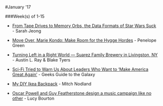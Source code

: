 #January '17

###Week(s) of 1-15

* [From Tape Drives to Memory Orbs, the Data Formats of Star Wars Suck](http://motherboard.vice.com/read/the-disk-formats-of-star-wars-rogue-one-spoilers "From Tape Drives to Memory Orbs, the Data Formats of Star Wars Suck") - Sarah Jeong

* [Move Over, Marie Kondo: Make Room for the Hygge Hordes](http://www.nytimes.com/2016/12/24/fashion/wintering-the-danish-way-learning-about-hygge.html "Move Over, Marie Kondo: Make Room for the Hygge Hordes") - Penelope Green

* [Turning Left in a Right World — Suarez Family Brewery in Livingston, NY](http://goodbeerhunting.com/blog/2016/12/9/turning-left-in-a-right-world-suarez-family-brewing-in-livingston-ny "Turning Left in a Right World — Suarez Family Brewery in Livingston, NY") - Austin L. Ray & Blake Tyers

* [Sci-Fi Tried to Warn Us About Leaders Who Want to ‘Make America Great Again’](https://www.wired.com/2016/12/geeks-guide-gerry-canavan/ "Sci-Fi Tried to Warn Us About Leaders Who Want to ‘Make America Great Again’") - Geeks Guide to the Galaxy

* [My DIY Ikea Backpack](http://sandiegomitch.com/backpacking.html "My DIY Ikea Backpack") - Mitch Nodland

* [Oscar Powell and Guy Featherstone design a music campaign like no other](http://www.itsnicethat.com/articles/powell-guy-featherstone-graphic-design-151116 "Oscar Powell and Guy Featherstone design a music campaign like no other") - Lucy Bourton